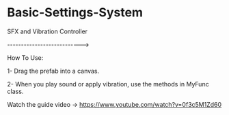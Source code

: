# Basic-Settings-System
SFX and Vibration Controller

--------------------------->

How To Use:

1- Drag the prefab into a canvas.

2- When you play sound or apply vibration, use the methods in MyFunc class.

Watch the guide video -> https://www.youtube.com/watch?v=0f3c5M1Zd60

